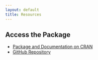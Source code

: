 ```yaml
---
layout: default
title: Resources
---
```


## Access the Package

- [Package and Documentation on CRAN](https://cran.r-project.org/web/packages/trtswitch/index.html)
- [GitHub Repository](https://github.com/kaifenglu/trtswitchuser-guide)